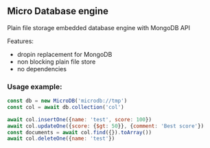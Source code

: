 ## Micro Database engine

Plain file storage embedded database engine with MongoDB API

Features:
- dropin replacement for MongoDB
- non blocking plain file store
- no dependencies

### Usage example:

```js
const db = new MicroDB('microdb://tmp')
const col = await db.collection('col')

await col.insertOne({name: 'test', score: 100})
await col.updateOne({score: {$gt: 50}}, {comment: 'Best score'})
const documents = await col.find({}).toArray())
await col.deleteOne({name: 'test'})
```
